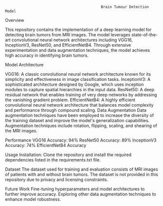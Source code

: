 		                                        Brain Tumour Detection Model
Overview

This repository contains the implementation of a deep learning model for detecting brain tumors from MRI images. The model leverages state-of-the-art convolutional neural network architectures including VGG16, InceptionV3, ResNet50, and EfficientNetB4. Through extensive experimentation and data augmentation techniques, the model achieves high accuracy in identifying brain tumors.

Model Architecture

VGG16: A classic convolutional neural network architecture known for its simplicity and effectiveness in image classification tasks.
InceptionV3: A sophisticated architecture designed by Google, which uses inception modules to capture spatial hierarchies in the input data.
ResNet50: A deep residual network that enables training of very deep networks by addressing the vanishing gradient problem.
EfficientNetB4: A highly efficient convolutional neural network architecture that balances model complexity and performance through compound scaling.
Data Augmentation
Data augmentation techniques have been employed to increase the diversity of the training dataset and improve the model's generalization capabilities. Augmentation techniques include rotation, flipping, scaling, and shearing of the MRI images.

Performance
VGG16 Accuracy: 94%
ResNet50 Accuracy: 89%
InceptionV3 Accuracy: 74%
EfficientNetB4 Accuracy

Usage
Installation: Clone the repository and install the required dependencies listed in the requirements.txt file.

Dataset
The dataset used for training and evaluation consists of MRI images of patients with and without brain tumors. The dataset is not provided in this repository due to privacy and licensing constraints.

Future Work
Fine-tuning hyperparameters and model architectures to further improve accuracy.
Exploring other data augmentation techniques to enhance model robustness.

